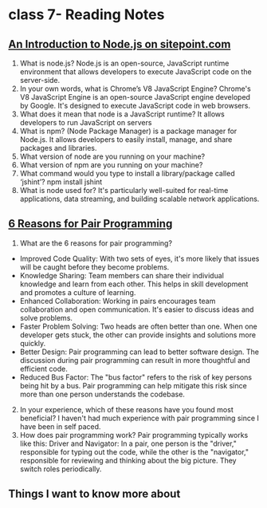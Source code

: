 # class 7- Reading Notes

## [An Introduction to Node.js on sitepoint.com](https://www.sitepoint.com/an-introduction-to-node-js)

1) What is node.js? Node.js is an open-source, JavaScript runtime environment
 that allows developers to execute JavaScript code on the server-side. 
2) In your own words, what is Chrome’s V8 JavaScript Engine? Chrome's V8 JavaScript Engine is an open-source JavaScript engine 
developed by Google. It's designed to execute JavaScript code in web 
browsers. 
3) What does it mean that node is a JavaScript runtime?  It allows developers to run JavaScript on servers
4) What is npm? (Node Package Manager) is a package manager for Node.js. It allows 
developers to easily install, manage, and share packages and libraries.  
5) What version of node are you running on your machine?
6) What version of npm are you running on your machine?
7) What command would you type to install a library/package called ‘jshint’? 
npm install jshint
8) What is node used for? It's particularly well-suited for real-time applications, data streaming, and building scalable network applications. 

## [6 Reasons for Pair Programming](https://www.codefellows.org/blog/6-reasons-for-pair-programming/)

1) What are the 6 reasons for pair programming? 
- Improved Code Quality: With two sets of eyes, it's more likely that issues will be caught before they become problems.
- Knowledge Sharing: Team members can share their individual knowledge and learn from each other. This helps in skill development and promotes a culture of learning.
- Enhanced Collaboration: Working in pairs encourages team collaboration and open communication. It's easier to discuss ideas and solve problems.
- Faster Problem Solving: Two heads are often better than one. When one developer gets stuck, the other can provide insights and solutions more quickly.
- Better Design: Pair programming can lead to better software design. The discussion during pair programming can result in more thoughtful and efficient code.
- Reduced Bus Factor: The "bus factor" refers to the risk of key persons being hit by a bus. Pair programming can help mitigate this risk since more than one person understands the codebase.

2) In your experience, which of these reasons have you found most beneficial? I haven't had much experience with pair programming since I have been in self paced.
3) How does pair programming work? Pair programming typically works like this:
Driver and Navigator: In a pair, one person is the "driver," responsible for typing out the code, while the other is the "navigator," responsible for reviewing and thinking about the big picture. They switch roles periodically.

## Things I want to know more about
